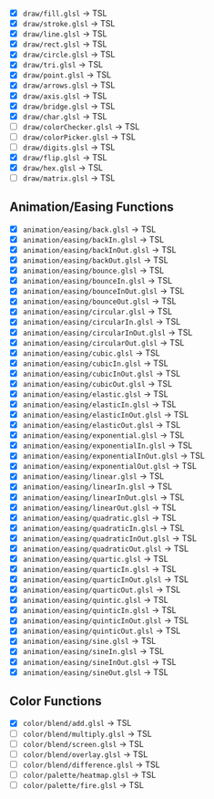 - [x] `draw/fill.glsl` → TSL
- [x] `draw/stroke.glsl` → TSL
- [x] `draw/line.glsl` → TSL
- [x] `draw/rect.glsl` → TSL
- [x] `draw/circle.glsl` → TSL
- [x] `draw/tri.glsl` → TSL
- [x] `draw/point.glsl` → TSL
- [x] `draw/arrows.glsl` → TSL
- [x] `draw/axis.glsl` → TSL
- [x] `draw/bridge.glsl` → TSL
- [x] `draw/char.glsl` → TSL
- [ ] `draw/colorChecker.glsl` → TSL
- [ ] `draw/colorPicker.glsl` → TSL
- [ ] `draw/digits.glsl` → TSL
- [x] `draw/flip.glsl` → TSL
- [x] `draw/hex.glsl` → TSL
- [ ] `draw/matrix.glsl` → TSL

## Animation/Easing Functions
- [x] `animation/easing/back.glsl` → TSL
- [x] `animation/easing/backIn.glsl` → TSL
- [x] `animation/easing/backInOut.glsl` → TSL
- [x] `animation/easing/backOut.glsl` → TSL
- [x] `animation/easing/bounce.glsl` → TSL
- [x] `animation/easing/bounceIn.glsl` → TSL
- [x] `animation/easing/bounceInOut.glsl` → TSL
- [x] `animation/easing/bounceOut.glsl` → TSL
- [x] `animation/easing/circular.glsl` → TSL
- [x] `animation/easing/circularIn.glsl` → TSL
- [x] `animation/easing/circularInOut.glsl` → TSL
- [x] `animation/easing/circularOut.glsl` → TSL
- [x] `animation/easing/cubic.glsl` → TSL
- [x] `animation/easing/cubicIn.glsl` → TSL
- [x] `animation/easing/cubicInOut.glsl` → TSL
- [x] `animation/easing/cubicOut.glsl` → TSL
- [x] `animation/easing/elastic.glsl` → TSL
- [x] `animation/easing/elasticIn.glsl` → TSL
- [x] `animation/easing/elasticInOut.glsl` → TSL
- [x] `animation/easing/elasticOut.glsl` → TSL
- [x] `animation/easing/exponential.glsl` → TSL
- [x] `animation/easing/exponentialIn.glsl` → TSL
- [x] `animation/easing/exponentialInOut.glsl` → TSL
- [x] `animation/easing/exponentialOut.glsl` → TSL
- [x] `animation/easing/linear.glsl` → TSL
- [x] `animation/easing/linearIn.glsl` → TSL
- [x] `animation/easing/linearInOut.glsl` → TSL
- [x] `animation/easing/linearOut.glsl` → TSL
- [x] `animation/easing/quadratic.glsl` → TSL
- [x] `animation/easing/quadraticIn.glsl` → TSL
- [x] `animation/easing/quadraticInOut.glsl` → TSL
- [x] `animation/easing/quadraticOut.glsl` → TSL
- [x] `animation/easing/quartic.glsl` → TSL
- [x] `animation/easing/quarticIn.glsl` → TSL
- [x] `animation/easing/quarticInOut.glsl` → TSL
- [x] `animation/easing/quarticOut.glsl` → TSL
- [x] `animation/easing/quintic.glsl` → TSL
- [x] `animation/easing/quinticIn.glsl` → TSL
- [x] `animation/easing/quinticInOut.glsl` → TSL
- [x] `animation/easing/quinticOut.glsl` → TSL
- [x] `animation/easing/sine.glsl` → TSL
- [x] `animation/easing/sineIn.glsl` → TSL
- [x] `animation/easing/sineInOut.glsl` → TSL
- [x] `animation/easing/sineOut.glsl` → TSL

## Color Functions
- [x] `color/blend/add.glsl` → TSL
- [ ] `color/blend/multiply.glsl` → TSL
- [ ] `color/blend/screen.glsl` → TSL
- [ ] `color/blend/overlay.glsl` → TSL
- [ ] `color/blend/difference.glsl` → TSL
- [ ] `color/palette/heatmap.glsl` → TSL
- [ ] `color/palette/fire.glsl` → TSL
